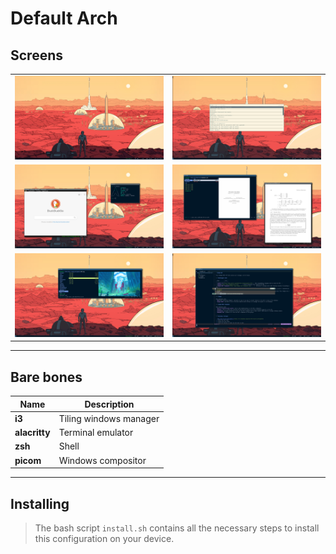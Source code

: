 # Default Arch

## Screens

|                                                            |                                                    |
| ---------------------------------------------------------- | -------------------------------------------------- |
| ![Example](screens/home.png?raw=true "Homepage")    | ![Example](screens/rofi.png?raw=true "Rofi")       |
| ![Example](screens/terminal_qt.png?raw=true "Qutebrowser") | ![Example](screens/zathura.png?raw=true "Ranger") |
| ![Example](screens/ranger.png?raw=true "Ranger")         | ![Example](screens/nvim.png?raw=true "Nvim") |

---

## Bare bones

| Name              | Description            |
| ----------------- | ---------------------- |
| **i3**            | Tiling windows manager |
| **alacritty**     | Terminal emulator      |
| **zsh**           | Shell                  |
| **picom**         | Windows compositor     |

---

## Installing

> The bash script `install.sh` contains all the necessary steps to install this configuration on your device.